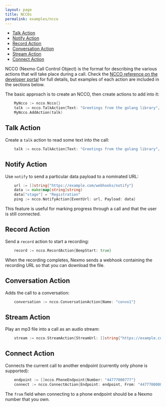```yaml
---
layout: page
title: NCCOs
permalink: examples/ncco
---
```


* [Talk Action](#talk-action)
* [Notify Action](#notify-action)
* [Record Action](#record-action)
* [Conversation Action](#conversation-action)
* [Stream Action](#stream-action)
* [Connect Action](#connect-action)

NCCO (Nexmo Call Control Object) is the format for describing the various actions that will take place during a call. Check the [NCCO reference on the developer portal](https://developer.nexmo.com/voice/voice-api/ncco-reference) for full details, but examples of each action are included in the sections below.

The basic approach is to create an NCCO, then create actions to add into it:

```go
	MyNcco := ncco.Ncco{}
	talk := ncco.TalkAction{Text: "Greetings from the golang library", VoiceName: "Nicole"}
	MyNcco.AddAction(talk)
```

## Talk Action

Create a `talk` action to read some text into the call:

```go
	talk := ncco.TalkAction{Text: "Greetings from the golang library", VoiceName: "Nicole"}
```

## Notify Action

Use `notify` to send a particular data payload to a nominated URL:

```go
	url := []string{"https://example.com/webhooks/notify"}
	data := make(map[string]string)
	data["stage"] = "Registration"
	ping := ncco.NotifyAction{EventUrl: url, Payload: data}
```

This feature is useful for marking progress through a call and that the user is still connected.

## Record Action

Send a `record` action to start a recording:

```go
    record := ncco.RecordAction{BeepStart: true}
```

When the recording completes, Nexmo sends a webhook containing the recording URL so that you can download the file.

## Conversation Action

Adds the call to a conversation:

```go
    conversation := ncco.ConversationAction{Name: "convo1"}
```

## Stream Action

Play an mp3 file into a call as an audio stream:

```go
    stream := ncco.StreamAction{StreamUrl: []string{"https://example.com/music.mp3"}}

```

## Connect Action

Connects the current call to another endpoint (currently only phone is supported):

```go
    endpoint := []ncco.PhoneEndpoint{Number: "44777000777"}
	connect := ncco.ConnectAction{Endpoint: endpoint, From: "44777000888"}
```
The `from` field when connecting to a phone endpoint should be a Nexmo number that you own.


